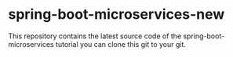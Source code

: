 # spring-boot-microservices-new
This repository contains the latest source code of the spring-boot-microservices tutorial
you can clone this git to your git.